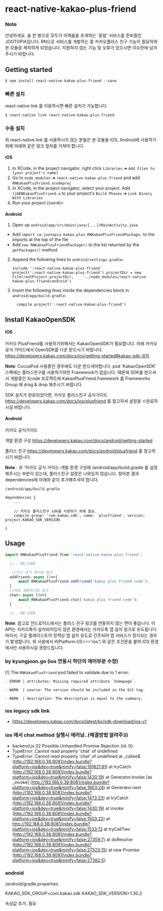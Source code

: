 
# react-native-kakao-plus-friend


### Note

안녕하세요. 술 한 병으로 모두가 어깨춤을 추게하는 '꽁알' 서비스를 준비중인 JOOTOPIA입니다.
RN으로 서비스를 개발하는 중 카카오플러스 친구 기능이 필요하여 본 모듈을 제작하게 되었습니다.
지원하지 않는 기능 및 오류가 있으시면 이슈란에 남겨주시기 바랍니다.

## Getting started

`$ npm install react-native-kakao-plus-friend --save`

### 빠른 설치
react-native link 를 이용하시면 빠른 설치가 가능합니다.

`$ react-native link react-native-kakao-plus-friend`

### 수동 설치
위 react-native link 를 사용하시지 않는 분들은 본 모듈을 IOS, Android에 사용하기위해 아래와 같은 링크 절차를 거쳐야 합니다.

#### iOS

1. In XCode, in the project navigator, right click `Libraries` ➜ `Add Files to [your project's name]`
2. Go to `node_modules` ➜ `react-native-kakao-plus-friend` and add `RNKakaoPlusFriend.xcodeproj`
3. In XCode, in the project navigator, select your project. Add `libRNKakaoPlusFriend.a` to your project's `Build Phases` ➜ `Link Binary With Libraries`
4. Run your project (`Cmd+R`)<

#### Android

1. Open up `android/app/src/main/java/[...]/MainActivity.java`
  - Add `import co.jootopia.kakao.plus.RNKakaoPlusFriendPackage;` to the imports at the top of the file
  - Add `new RNKakaoPlusFriendPackage()` to the list returned by the `getPackages()` method
2. Append the following lines to `android/settings.gradle`:
  	```
  	include ':react-native-kakao-plus-friend'
  	project(':react-native-kakao-plus-friend').projectDir = new File(rootProject.projectDir, 	'../node_modules/react-native-kakao-plus-friend/android')
  	```
3. Insert the following lines inside the dependencies block in `android/app/build.gradle`:
  	```
      compile project(':react-native-kakao-plus-friend')
  	```


## Install KakaoOpenSDK

#### IOS

카카오 PlusFriend를 사용하기위해서는 KakaoOpenSDK가 필요합니다.
아래 카카오 공식 가이드에서 OpenSDK를 다운 받으시기 바랍니다.
https://developers.kakao.com/docs/ios/getting-started#kakao-sdk-설치

**Note**: CocoaPod 사용중인 경우에도 다운 받으셔야합니다.
pod 'KakaoOpenSDK' 스펙에는 플러스친구를 사용하기위한 Framework가 없습니다.
때문에 SDK를 받으셔서 개발중인 Xcode 프로젝트에 KakaoPlusFriend.framework 를 Frameworks Group 에 drag & drop 해주시기 바랍니다.

SDK 설치가 완료되었다면, 카카오 플러스친구 공식가이드
https://developers.kakao.com/docs/ios/plusfriend 를 참고하셔 설정을 ㅇ완료하시길 바랍니다.

#### Android

카카오 공식가이드

개발 환경 구성
https://developers.kakao.com/docs/android/getting-started

플러스 친구
https://developers.kakao.com/docs/android/plusfriend 를 참고하시기 바랍니다.

**Note** : 위 '카카오 공식 가이드-개발 환경 구성에
/android/app/build.gradle 를 설정해주시는 부분이 있는데,
플러스친구 설정은 나와있지 않습니다. 찾아본 결과 dependencies에
아래와 같이 추가해주셔야 합니다.

```
/android/app/build.gradle

dependencies {
    ...

    // 카카오 플러스친구 sdk를 사용하기 위해 필요.
    compile group: 'com.kakao.sdk', name: 'plusfriend', version: project.KAKAO_SDK_VERSION

}

```

## Usage
```javascript
import RNKakaoPlusFriend from 'react-native-kakao-plus-friend';

  //...RN CODE

   //친구 추가 하기로 링크
  addFriend= async ()=>{
      await RNKakaoPlusFriend.addFriend('kakao plus friend code');
  }
  //바로 채팅하기로 링크
  chat= async ()=>{
      await RNKakaoPlusFriend.chat('kakao plus friend code');
  }

  //...RN CODE

```

**Note**: 참고로 안드로이드에서는 플러스 친구 링크를 연동하지 않는 편이 좋습니다.
이 API는 카카오톡이 설치되어있지 않은 환경에서는 카카오톡 앱 설치 링크로 유도됩니다.
따라서, 구글 플레이스토어 정책상 앱 설치 유도로 간주되어 앱 서비스가 정지되는 경우가 발생합니다. 위 사용에서 if(Platform.OS==='ios') 와 같은 조건문을 붙여 IOS 환경에서만 사용하시길 권장드립니다.

### by kyungjoon.go (ios 연동시 하단의 애러부분 수정)
[!] The `RNKakaoPlusFriend` pod failed to validate due to 1 error:

    - ERROR | attributes: Missing required attribute `homepage`.

    - WARN  | source: The version should be included in the Git tag.

    - WARN  | description: The description is equal to the summary.
    
### ios legacy sdk link

- https://developers.kakao.com/docs/latest/ko/sdk-download/ios-v1

### ios 에서 chat method 실행시 애러남..(해결방법 알려주3)

- backend.js:32 Possible Unhandled Promise Rejection (id: 0):
- TypeError: Cannot read property 'chat' of undefined
- TypeError: Cannot read property 'chat' of undefined
    at _callee$ (http://192.168.0.38:8081/index.bundle?platform=ios&dev=true&minify=false:191821:91)
    at tryCatch (http://192.168.0.38:8081/index.bundle?platform=ios&dev=true&minify=false:1430:19)
    at Generator.invoke [as _invoke] (http://192.168.0.38:8081/index.bundle?platform=ios&dev=true&minify=false:1603:24)
    at Generator.next (http://192.168.0.38:8081/index.bundle?platform=ios&dev=true&minify=false:1473:23)
    at tryCatch (http://192.168.0.38:8081/index.bundle?platform=ios&dev=true&minify=false:1430:19)
    at invoke (http://192.168.0.38:8081/index.bundle?platform=ios&dev=true&minify=false:1503:22)
    at http://192.168.0.38:8081/index.bundle?platform=ios&dev=true&minify=false:1533:13
    at tryCallTwo (http://192.168.0.38:8081/index.bundle?platform=ios&dev=true&minify=false:27359:7)
    at doResolve (http://192.168.0.38:8081/index.bundle?platform=ios&dev=true&minify=false:27523:15)
    at new Promise (http://192.168.0.38:8081/index.bundle?platform=ios&dev=true&minify=false:27382:5)
   
### android
 /android/gradle.properties

 KAKAO_SDK_GROUP=com.kakao.sdk
 KAKAO_SDK_VERSION=1.30.2

속성값 추가..필요



